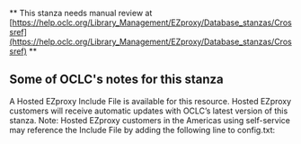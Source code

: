 ** This stanza needs manual review at [https://help.oclc.org/Library_Management/EZproxy/Database_stanzas/Crossref](https://help.oclc.org/Library_Management/EZproxy/Database_stanzas/Crossref) **

## Some of OCLC's notes for this stanza

A Hosted EZproxy Include File is available for this resource. Hosted EZproxy customers will receive automatic updates with OCLC&rsquo;s latest version of this stanza. Note: Hosted EZproxy customers in the Americas using self-service may reference the Include File by adding the following line to config.txt:

&nbsp;
